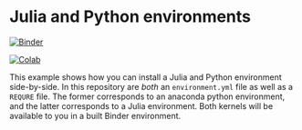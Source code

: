 # Julia and Python environments

[![Binder](http://mybinder.org/badge.svg)](http://beta.mybinder.org/v2/gh/laguer/julia_python/master)

[![Colab](https://colab.research.google.com/assets/colab-badge.svg)](https://colab.research.google.com/github/laguer/julia_python/blob/master/.ipynb)

This example shows how you can install a Julia and Python environment side-by-side.
In this repository are *both* an `environment.yml` file as well as a `REQURE` file.
The former corresponds to an anaconda python environment, and the latter corresponds
to a Julia environment. Both kernels will be available to you in a built Binder
environment.
